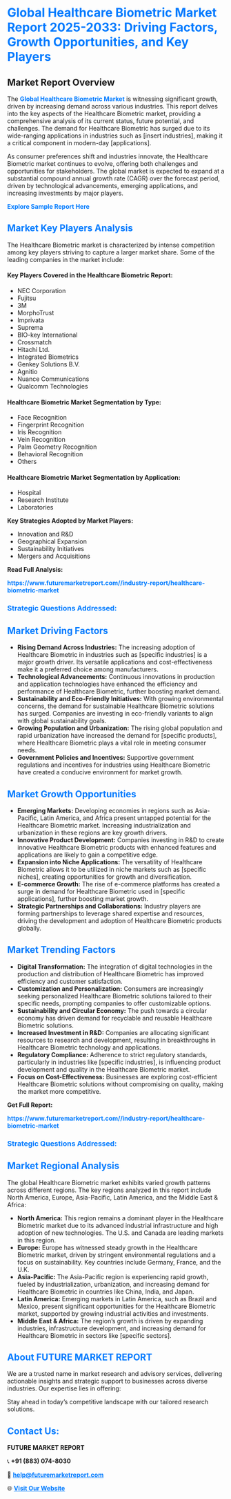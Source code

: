 <h1 style="color: #007BFF;">Global Healthcare Biometric Market Report 2025-2033: Driving Factors, Growth Opportunities, and Key Players</h1>

<section id="overview">
<h2>Market Report Overview</h2>
<p>The <a href="https://www.futuremarketreport.com//industry-report/healthcare-biometric-market" style="color: #007BFF; text-decoration: none;"><strong>Global Healthcare Biometric Market</strong></a> is witnessing significant growth, driven by increasing demand across various industries. This report delves into the key aspects of the Healthcare Biometric market, providing a comprehensive analysis of its current status, future potential, and challenges. The demand for Healthcare Biometric has surged due to its wide-ranging applications in industries such as [insert industries], making it a critical component in modern-day [applications].</p>
<p>As consumer preferences shift and industries innovate, the Healthcare Biometric market continues to evolve, offering both challenges and opportunities for stakeholders. The global market is expected to expand at a substantial compound annual growth rate (CAGR) over the forecast period, driven by technological advancements, emerging applications, and increasing investments by major players.</p>
</section>

<section id="overview">
<p><a href="https://www.futuremarketreport.com//request-sample/reportId=45689" style="color: #007BFF; text-decoration: none;"><strong>Explore Sample Report Here</strong></a></p>
</section>

<section id="key-players">
<h2 style="color: #007BFF;">Market Key Players Analysis</h2>
<p>The Healthcare Biometric market is characterized by intense competition among key players striving to capture a larger market share. Some of the leading companies in the market include:</p>
<h4>Key Players Covered in the Healthcare Biometric Report:</h4>
<ul><li>NEC Corporation</li><li>Fujitsu</li><li>3M</li><li>MorphoTrust</li><li>Imprivata</li><li>Suprema</li><li>BIO-key International</li><li>Crossmatch</li><li>Hitachi Ltd.</li><li>Integrated Biometrics</li><li>Genkey Solutions B.V.</li><li>Agnitio</li><li>Nuance Communications</li><li>Qualcomm Technologies</li></ul>
<h4>Healthcare Biometric Market Segmentation by Type:</h4>
<ul><li>Face Recognition</li><li>Fingerprint Recognition</li><li>Iris Recognition</li><li>Vein Recognition</li><li>Palm Geometry Recognition</li><li>Behavioral Recognition</li><li>Others</li></ul>

<h4>Healthcare Biometric Market Segmentation by Application:</h4>
<ul><li>Hospital</li><li>Research Institute</li><li>Laboratories</li></ul>
<p><strong>Key Strategies Adopted by Market Players:</strong></p>
<ul>
<li>Innovation and R&D</li>
<li>Geographical Expansion</li>
<li>Sustainability Initiatives</li>
<li>Mergers and Acquisitions</li>
</ul>
</section>

<section>
<p><strong>Read Full Analysis: </strong></p><a href="https://www.futuremarketreport.com//industry-report/healthcare-biometric-market" style="color: #007BFF; text-decoration: none;"><strong>https://www.futuremarketreport.com//industry-report/healthcare-biometric-market</strong></a>
<h3 style="color: #007BFF;">Strategic Questions Addressed:</h3>
</section>

<section id="driving-factors">
<h2 style="color: #007BFF;">Market Driving Factors</h2>
<ul>
<li><strong>Rising Demand Across Industries:</strong> The increasing adoption of Healthcare Biometric in industries such as [specific industries] is a major growth driver. Its versatile applications and cost-effectiveness make it a preferred choice among manufacturers.</li>
<li><strong>Technological Advancements:</strong> Continuous innovations in production and application technologies have enhanced the efficiency and performance of Healthcare Biometric, further boosting market demand.</li>
<li><strong>Sustainability and Eco-Friendly Initiatives:</strong> With growing environmental concerns, the demand for sustainable Healthcare Biometric solutions has surged. Companies are investing in eco-friendly variants to align with global sustainability goals.</li>
<li><strong>Growing Population and Urbanization:</strong> The rising global population and rapid urbanization have increased the demand for [specific products], where Healthcare Biometric plays a vital role in meeting consumer needs.</li>
<li><strong>Government Policies and Incentives:</strong> Supportive government regulations and incentives for industries using Healthcare Biometric have created a conducive environment for market growth.</li>
</ul>
</section>

<section id="growth-opportunities">
<h2 style="color: #007BFF;">Market Growth Opportunities</h2>
<ul>
<li><strong>Emerging Markets:</strong> Developing economies in regions such as Asia-Pacific, Latin America, and Africa present untapped potential for the Healthcare Biometric market. Increasing industrialization and urbanization in these regions are key growth drivers.</li>
<li><strong>Innovative Product Development:</strong> Companies investing in R&D to create innovative Healthcare Biometric products with enhanced features and applications are likely to gain a competitive edge.</li>
<li><strong>Expansion into Niche Applications:</strong> The versatility of Healthcare Biometric allows it to be utilized in niche markets such as [specific niches], creating opportunities for growth and diversification.</li>
<li><strong>E-commerce Growth:</strong> The rise of e-commerce platforms has created a surge in demand for Healthcare Biometric used in [specific applications], further boosting market growth.</li>
<li><strong>Strategic Partnerships and Collaborations:</strong> Industry players are forming partnerships to leverage shared expertise and resources, driving the development and adoption of Healthcare Biometric products globally.</li>
</ul>
</section>

<section id="trending-factors">
<h2 style="color: #007BFF;">Market Trending Factors</h2>
<ul>
<li><strong>Digital Transformation:</strong> The integration of digital technologies in the production and distribution of Healthcare Biometric has improved efficiency and customer satisfaction.</li>
<li><strong>Customization and Personalization:</strong> Consumers are increasingly seeking personalized Healthcare Biometric solutions tailored to their specific needs, prompting companies to offer customizable options.</li>
<li><strong>Sustainability and Circular Economy:</strong> The push towards a circular economy has driven demand for recyclable and reusable Healthcare Biometric solutions.</li>
<li><strong>Increased Investment in R&D:</strong> Companies are allocating significant resources to research and development, resulting in breakthroughs in Healthcare Biometric technology and applications.</li>
<li><strong>Regulatory Compliance:</strong> Adherence to strict regulatory standards, particularly in industries like [specific industries], is influencing product development and quality in the Healthcare Biometric market.</li>
<li><strong>Focus on Cost-Effectiveness:</strong> Businesses are exploring cost-efficient Healthcare Biometric solutions without compromising on quality, making the market more competitive.</li>
</ul>
</section>

<section>
<p><strong>Get Full Report: </strong></p><a href="https://www.futuremarketreport.com//industry-report/healthcare-biometric-market" style="color: #007BFF; text-decoration: none;"><strong>https://www.futuremarketreport.com//industry-report/healthcare-biometric-market</strong></a>
<h3 style="color: #007BFF;">Strategic Questions Addressed:</h3>
</section>


<section id="regional-analysis">
<h2 style="color: #007BFF;">Market Regional Analysis</h2>
<p>The global Healthcare Biometric market exhibits varied growth patterns across different regions. The key regions analyzed in this report include North America, Europe, Asia-Pacific, Latin America, and the Middle East & Africa:</p>
<ul>
<li><strong>North America:</strong> This region remains a dominant player in the Healthcare Biometric market due to its advanced industrial infrastructure and high adoption of new technologies. The U.S. and Canada are leading markets in this region.</li>
<li><strong>Europe:</strong> Europe has witnessed steady growth in the Healthcare Biometric market, driven by stringent environmental regulations and a focus on sustainability. Key countries include Germany, France, and the U.K.</li>
<li><strong>Asia-Pacific:</strong> The Asia-Pacific region is experiencing rapid growth, fueled by industrialization, urbanization, and increasing demand for Healthcare Biometric in countries like China, India, and Japan.</li>
<li><strong>Latin America:</strong> Emerging markets in Latin America, such as Brazil and Mexico, present significant opportunities for the Healthcare Biometric market, supported by growing industrial activities and investments.</li>
<li><strong>Middle East & Africa:</strong> The region’s growth is driven by expanding industries, infrastructure development, and increasing demand for Healthcare Biometric in sectors like [specific sectors].</li>
</ul>
</section>

<footer>
<h2 style="color: #007BFF;">About FUTURE MARKET REPORT</h2>
<p>We are a trusted name in market research and advisory services, delivering actionable insights and strategic support to businesses across diverse industries. Our expertise lies in offering:</p>

<p>Stay ahead in today’s competitive landscape with our tailored research solutions.</p>

<h2 style="color: #007BFF;">Contact Us:</h2>
<p><strong>FUTURE MARKET REPORT</strong></p>
<p>📞 <strong>+91 (883) 074-8030</strong></p>
<p>📧 <strong><a href="mailto:help@futuremarketreport.com" style="color: #007BFF;">help@futuremarketreport.com</a></strong></p>
<p>🌐 <strong><a href="https://www.futuremarketreport.com/" style="color: #007BFF;">Visit Our Website</a></strong></p>
</footer>